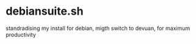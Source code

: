 # debiansuite.sh
standradising my install for debian, migth switch to devuan, for maximum productivity

